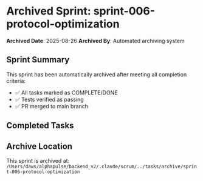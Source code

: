 # Archived Sprint: sprint-006-protocol-optimization

**Archived Date**: 2025-08-26
**Archived By**: Automated archiving system

## Sprint Summary
This sprint has been automatically archived after meeting all completion criteria:
- ✅ All tasks marked as COMPLETE/DONE
- ✅ Tests verified as passing
- ✅ PR merged to main branch

## Completed Tasks

## Archive Location
This sprint is archived at: `/Users/daws/alphapulse/backend_v2/.claude/scrum/../tasks/archive/sprint-006-protocol-optimization`
